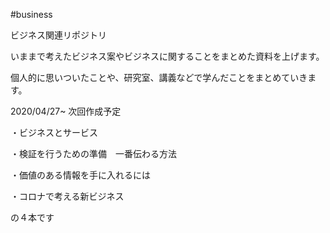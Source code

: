 #business

ビジネス関連リポジトリ

いままで考えたビジネス案やビジネスに関することをまとめた資料を上げます。

個人的に思いついたことや、研究室、講義などで学んだことをまとめていきます。

2020/04/27~
次回作成予定

・ビジネスとサービス

・検証を行うための準備　一番伝わる方法

・価値のある情報を手に入れるには

・コロナで考える新ビジネス

の４本です


